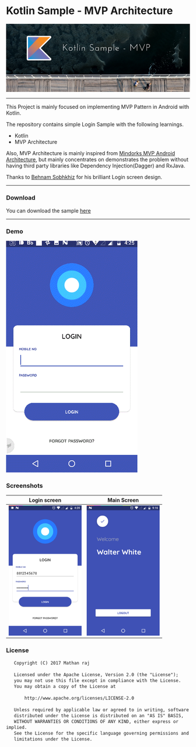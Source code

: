 # **Kotlin Sample - MVP Architecture**

![Image](img/banner.png)

----------

This Project is mainly focused on implementing MVP Pattern in Android with Kotlin.

The repository contains simple Login Sample with the following learnings.
    
* Kotlin
* MVP Architecture

Also, MVP Architecture is mainly inspired from [Mindorks MVP Android Architecture](https://github.com/MindorksOpenSource/android-mvp-architecture), but mainly concentrates on demonstrates the problem without having third party libraries like Dependency Injection(Dagger) and RxJava.

Thanks to [Behnam Sobhkhiz](https://www.uplabs.com/behnamsobhkhiz) for his brilliant Login screen design.

----------

### Download ###

You can download the sample [here](https://firebasestorage.googleapis.com/v0/b/friendly-chat-4a901.appspot.com/o/app-debug.apk?alt=media&token=62fca785-33b3-466f-a2b6-dc1f8145dde6)

----------

### Demo ###
![Image](img/screenflow.gif)

### Screenshots ###

Login screen                                  |  Main Screen                                 |  
:--------------------------------------------:|:--------------------------------------------:|
<img src="img/screenshot-1.png" width="200">  |<img src="img/screenshot-2.png" width="200">  |

### License
```
   Copyright (C) 2017 Mathan raj

   Licensed under the Apache License, Version 2.0 (the "License");
   you may not use this file except in compliance with the License.
   You may obtain a copy of the License at

       http://www.apache.org/licenses/LICENSE-2.0

   Unless required by applicable law or agreed to in writing, software
   distributed under the License is distributed on an "AS IS" BASIS,
   WITHOUT WARRANTIES OR CONDITIONS OF ANY KIND, either express or implied.
   See the License for the specific language governing permissions and
   limitations under the License.
```
